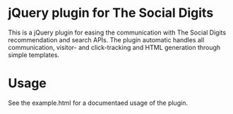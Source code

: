 jQuery plugin for The Social Digits
===================================

This is a jQuery plugin for easing the communication with The Social Digits
recommendation and search APIs. The plugin automatic handles all communication,
visitor- and click-tracking and HTML generation through simple templates.




Usage
=====

See the example.html for a documentaed usage of the plugin.
